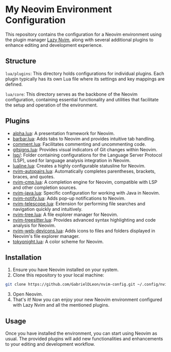# My Neovim Environment Configuration

This repository contains the configuration for a Neovim environment using the plugin manager [Lazy Nvim](https://github.com/LazyVim/LazyVim), along with several additional plugins to enhance editing and development experience.

## Structure

`lua/plugins`: This directory holds configurations for individual plugins. Each plugin typically has its own Lua file where its settings and key mappings are defined.

`lua/core`: This directory serves as the backbone of the Neovim configuration, containing essential functionality and utilities that facilitate the setup and operation of the environment.

## Plugins

- [alpha.lua](https://github.com/goolord/alpha-nvim): A presentation framework for Neovim.
- [barbar.lua](https://github.com/romgrk/barbar.nvim): Adds tabs to Neovim and provides intuitive tab handling.
- [comment.lua](https://github.com/b3nj5m1n/kommentary): Facilitates commenting and uncommenting code.
- [gitsigns.lua](https://github.com/lewis6991/gitsigns.nvim): Provides visual indicators of Git changes within Neovim.
- [lsp/](https://github.com/neovim/nvim-lspconfig): Folder containing configurations for the Language Server Protocol (LSP), used for language analysis integration in Neovim.
- [lualine.lua](https://github.com/hoob3rt/lualine.nvim): Creates a highly configurable statusline for Neovim.
- [nvim-autopairs.lua](https://github.com/windwp/nvim-autopairs): Automatically completes parentheses, brackets, braces, and quotes.
- [nvim-cmp.lua](https://github.com/hrsh7th/nvim-cmp): A completion engine for Neovim, compatible with LSP and other completion sources.
- [nvim-java.lua](https://github.com/nvim-java/nvim-java): Specific configuration for working with Java in Neovim.
- [nvim-notify.lua](https://github.com/rcarriga/nvim-notify): Adds pop-up notifications to Neovim.
- [nvim-telescope.lua](https://github.com/nvim-telescope/telescope.nvim): Extension for performing file searches and navigation quickly and intuitively.
- [nvim-tree.lua](https://github.com/kyazdani42/nvim-tree.lua): A file explorer manager for Neovim.
- [nvim-treesitter.lua](https://github.com/nvim-treesitter/nvim-treesitter): Provides advanced syntax highlighting and code analysis for Neovim.
- [nvim-web-devicons.lua](https://github.com/kyazdani42/nvim-web-devicons): Adds icons to files and folders displayed in Neovim's file explorer manager.
- [tokyonight.lua](https://github.com/folke/tokyonight.nvim): A color scheme for Neovim.

## Installation

1. Ensure you have Neovim installed on your system.
2. Clone this repository to your local machine:

```bash
git clone https://github.com/GabrielDLeon/nvim-config.git ~/.config/nvim
```

3. Open Neovim.
4. That's it! Now you can enjoy your new Neovim environment configured with Lazy Nvim and all the mentioned plugins.

## Usage

Once you have installed the environment, you can start using Neovim as usual. The provided plugins will add new functionalities and enhancements to your editing and development workflow.
